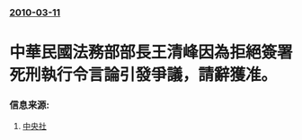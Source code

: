 ### [2010-03-11](/news/2010/03/11/index.md)

##### 
#  中華民國法務部部長王清峰因為拒絕簽署死刑執行令言論引發爭議，請辭獲准。




### 信息来源:

1. [中央社](https://web.archive.org/web/20160304104311/http://www.cna.com.tw/ShowNews/Detail.aspx?pNewsID=201003110342&pType1=PD&pType0=aALL&pTypeSel=&pPNo=1)
